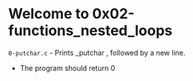 # Welcome to 0x02-functions_nested_loops

`0-putchar.c` - Prints _putchar , followed by a new line.
* The program should return 0

